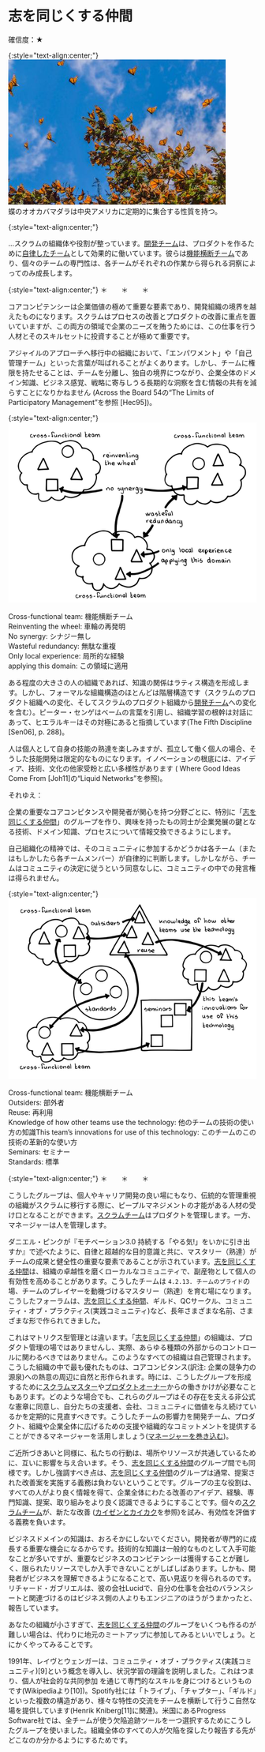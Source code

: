 # 志を同じくする仲間

確信度：★

{:style="text-align:center;"}
![ch02_05_5_Birds_of_a_Feather1](Images/ch02_05_5_Birds_of_a_Feather1.png)<br>
蝶のオオカバマダラは中央アメリカに定期的に集合する性質を持つ。

{:style="text-align:center;"}


...スクラムの組織体や役割が整っています。[開発チーム](ch02_14_14_Development_Team.md)​は、プロダクトを作るために​[自律したチーム](ch02_16_16_Autonomous_Team.md)​として効果的に働いています。彼らは​[機能横断チーム](ch02_10_10_Cross_Functional_Team.md)​であり、個々のチームの専門性は、各チームがそれぞれの作業から得られる洞察によってのみ成長します。

{:style="text-align:center;"}
＊　　＊　　＊

コアコンピテンシーは企業価値の極めて重要な要素であり、開発組織の境界を越えたものになります。スクラムはプロセスの改善とプロダクトの改善に重点を置いていますが、この両方の領域で企業のニーズを賄うためには、この仕事を行う人材とそのスキルセットに投資することが極めて重要です。

アジャイルのアプローチへ移行中の組織において、「エンパワメント」や「自己管理チーム」といった言葉が叫ばれることがよくあります。しかし、チームに権限を持たせることは、チームを分離し、独自の境界につながり、企業全体のドメイン知識、ビジネス感覚、戦略に寄与しうる長期的な洞察を含む情報の共有を減らすことになりかねません (Across the Board 54の“The Limits of Participatory Managementˮを参照 [Hec95])。

{:style="text-align:center;"}
![ch02_05_5_Birds_of_a_Feather2](Images/ch02_05_5_Birds_of_a_Feather2.png)<br>


Cross-functional team: 機能横断チーム<br>Reinventing the wheel: 車輪の再発明<br>No synergy: シナジー無し<br>Wasteful redundancy: 無駄な重複<br>Only local experience: 局所的な経験<br>applying this domain: この領域に適用

ある程度の大きさの人の組織であれば、知識の関係はラティス構造を形成します。しかし、フォーマルな組織構造のほとんどは階層構造です（スクラムのプロダクト組織への変化、そしてスクラムのプロダクト組織から[開発チーム](ch02_14_14_Development_Team.md)への変化を含む）。ピーター・センゲはベームの言葉を引用し、組織学習の根幹は対話にあって、ヒエラルキーはその対極にあると指摘しています(The Fifth Discipline [Sen06], p. 288)。

人は個人として自身の技能の熟達を楽しみますが、孤立して働く個人の場合、そうした技能開発は限定的なものになります。イノベーションの根底には、アイディア、技術、文化の他家受粉と広い多様性があります ( Where Good Ideas Come From [Joh11]の“Liquid Networks”を参照)。

それゆえ：

企業の重要なコアコンピタンスや開発者が関心を持つ分野ごとに、特別に「[志を同じくする仲間](ch02_05_5_Birds_of_a_Feather.md)」のグループを作り、興味を持ったもの同士が企業発展の鍵となる技術、ドメイン知識、プロセスについて情報交換できるようにします。

自己組織化の精神では、そのコミュニティに参加するかどうかは各チーム（またはもしかしたら各チームメンバー）が自律的に判断します。しかしながら、チームはコミュニティの決定に従うという同意なしに、コミュニティの中での発言権は得られません。

{:style="text-align:center;"}
![ch02_05_5_Birds_of_a_Feather3](Images/ch02_05_5_Birds_of_a_Feather3.png)

Cross-functional team: 機能横断チーム<br>Outsiders: 部外者<br>Reuse: 再利用<br>Knowledge of how other teams use the technology: 他のチームの技術の使い方の知識This team’s innovations for use of this technology: このチームのこの技術の革新的な使い方<br>Seminars: セミナー<br>Standards: 標準

{:style="text-align:center;"}
＊　　＊　　＊

こうしたグループは、個人やキャリア開発の良い場にもなり、伝統的な管理重視の組織がスクラムに移行する際に、ピープルマネジメントの才能がある人材の受け口となることができます。[スクラムチーム](ch02_07_7_Scrum_Team.md)​はプロダクトを管理します。一方、マネージャーは人を管理します。

ダニエル・ピンクが『モチベーション3.0 持続する「やる気!」をいかに引き出すか』で述べたように、自律と超越的な目的意識と共に、マスタリー（熟達）がチームの成果と健全性の重要な要素であることが示されています。[志を同じくする仲間](ch02_05_5_Birds_of_a_Feather.md)は、組織の卓越性を磨くローカルなコミュニティで、副産物として個人の有効性を高めることがあります。こうしたチームは `4.2.13. チームのプライド`の場、チームのプレイヤーを動機づけるマスタリー（熟達）を育む場になります。こうしたフォーラムは、[志を同じくする仲間](ch02_05_5_Birds_of_a_Feather.md)、ギルド、QCサークル、コミュニティ・オブ・プラクティス(実践コミュニティ)など、長年さまざまな名前、さまざまな形で作られてきました。

これはマトリクス型管理とは違います。「[志を同じくする仲間](ch02_05_5_Birds_of_a_Feather.md)」の組織は、プロダクト管理の場ではありませんし、実際、あらゆる種類の外部からのコントロールに関わるべきではありません。このようなすべての組織は自己管理されます。こうした組織の中で最も優れたものは、コアコンピタンス(訳注: 企業の競争力の源泉)への熱意の周辺に自然と形作られます。時には、こうしたグループを形成するために[スクラムマスター](ch02_20_19_ScrumMaster.md)や[プロダクトオーナー](ch02_11_11_Product_Owner.md)からの働きかけが必要なこともあります。どのような場合でも、これらのグループはその存在を支える非公式な憲章に同意し、自分たちの支援者、会社、コミュニティに価値を与え続けているかを定期的に見直すべきです。こうしたチームの影響力を開発チーム、プロダクト、組織や企業全体に広げるための支援や組織的なコミットメントを提供することができるマネージャーを活用しましょう(​[マネージャーを巻き込む](ch02_06_6_Involve_the_Managers.md)​)。

ご近所づきあいと同様に、私たちの行動は、場所やリソースが共通しているために、互いに影響を与え合います。そう、[志を同じくする仲間](ch02_05_5_Birds_of_a_Feather.md)のグループ間でも同様です。しかし強調すべき点は、[志を同じくする仲間](ch02_05_5_Birds_of_a_Feather.md)のグループは通常、提案された改善案を実施する義務は負わないということです。グループの主な役割は、すべての人がより良く情報を得て、企業全体にわたる改善のアイデア、経験、専門知識、提案、取り組みをより良く認識できるようにすることです。個々の[スクラムチーム](ch02_07_7_Scrum_Team.md)が、新たな改善 ([カイゼンとカイカク](ch02_19_Kaizen_and_Kaikaku.md)を参照)を試み、有効性を評価する義務を負います。

ビジネスドメインの知識は、おろそかにしないでください。開発者が専門的に成長する重要な機会になるからです。技術的な知識は一般的なものとして入手可能なことが多いですが、重要なビジネスのコンピテンシーは獲得することが難しく、限られたリソースでしか入手できないことがしばしばあります。しかも、開発者がビジネスを理解できるようになることで、高い見返りを得られるのです。リチャード・ガブリエルは、彼の会社Lucidで、自分の仕事を会社のバランスシートと関連づけるのはビジネス側の人よりもエンジニアのほうがうまかったと、報告しています。

あなたの組織が小さすぎて、[志を同じくする仲間](ch02_05_5_Birds_of_a_Feather.md)のグループをいくつも作るのが難しい場合は、代わりに地元のミートアップに参加してみるといいでしょう。とにかくやってみることです。

1991年、レイヴとウェンガーは、コミュニティ・オブ・プラクティス(実践コミュニティ)[9]という概念を導入し、状況学習の理論を説明しました。これはつまり、個人が社会的な共同参加 を通じて専門的なスキルを身につけるというものです(Wikipediaより[10])。Spotify社には「トライブ」、「チャプター」、「ギルド」といった複数の構造があり、様々な特性の交流をチームを横断して行うこ自然な場を提供しています(Henrik Kniberg[11]に関連)。米国にあるProgress Software社では、全チームが使う欠陥追跡ツールを一つ選択するためにこうしたグループを使いました。組織全体のすべての人が欠陥を探したり報告する先がどこなのか分かるようにするためです。

